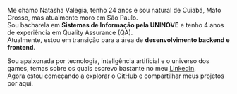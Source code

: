Me chamo Natasha Valegia, tenho 24 anos e sou natural de Cuiabá, Mato Grosso, mas atualmente moro em São Paulo.  
Sou bacharela em **Sistemas de Informação pela UNINOVE** e tenho 4 anos de experiência em Quality Assurance (QA).  
Atualmente, estou em transição para a área de **desenvolvimento backend e frontend**.  

Sou apaixonada por tecnologia, inteligência artificial e o universo dos games, temas sobre os quais escrevo bastante no meu [LinkedIn](https://www.linkedin.com/in/natashavalegia/).  
Agora estou começando a explorar o GitHub e compartilhar meus projetos por aqui.

